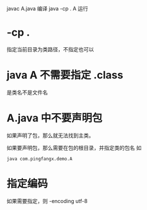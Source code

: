 javac A.java 编译
java -cp . A 运行

# -cp . 
指定当前目录为类路径，不指定也可以

# java A 不需要指定 .class
是类名不是文件名

# A.java 中不要声明包
如果声明了包，那么就无法找到主类。

如果要声明包，那么需要在包的根目录，并指定类的包名
如

`java com.pingfangx.demo.A`

# 指定编码
如果需要指定，则 -encoding utf-8
